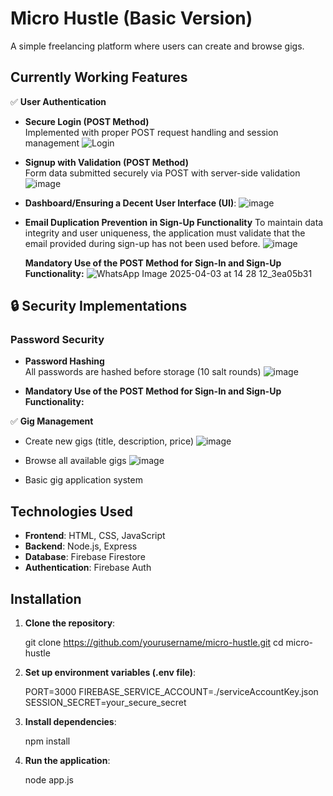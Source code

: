 # Micro Hustle (Basic Version)

A simple freelancing platform where users can create and browse gigs.

## Currently Working Features

✅ **User Authentication**
- **Secure Login (POST Method)**  
  Implemented with proper POST request handling and session management
  ![Login](https://github.com/user-attachments/assets/06ac9e84-d450-4532-ad05-13057eddd2fa)
  
- **Signup with Validation (POST Method)**  
  Form data submitted securely via POST with server-side validation
  ![image](https://github.com/user-attachments/assets/f5b5e9a4-30e3-414b-9e7c-799133b3248c)
  
 - **Dashboard/Ensuring a Decent User Interface (UI)**:
  ![image](https://github.com/user-attachments/assets/959a7524-d8b8-45c0-9eb6-83c9faec167e)

- **Email Duplication Prevention in Sign-Up Functionality**
  To maintain data integrity and user uniqueness, the application must validate that the email provided during sign-up has not been used before.
  ![image](https://github.com/user-attachments/assets/752c7192-56f4-4598-a6c1-712a31dc3f20)

  **Mandatory Use of the POST Method for Sign-In and Sign-Up Functionality:**
  ![WhatsApp Image 2025-04-03 at 14 28 12_3ea05b31](https://github.com/user-attachments/assets/b93bb927-6477-469c-8df3-449777b5faae)

  
## 🔒 Security Implementations

### Password Security
- **Password Hashing**  
  All passwords are hashed before storage (10 salt rounds)
  ![image](https://github.com/user-attachments/assets/1bf2e626-96e3-4831-9ca3-97c1d9abe489)

 - **Mandatory Use of the POST Method for Sign-In and Sign-Up Functionality:**

   
✅ **Gig Management**
- Create new gigs (title, description, price)
 ![image](https://github.com/user-attachments/assets/7935cb09-5ee8-4ccf-bdf8-8f7d6814bb07)

- Browse all available gigs
 ![image](https://github.com/user-attachments/assets/ef9e25df-6aaf-459a-bd03-9848d7133a6d)

- Basic gig application system

## Technologies Used

- **Frontend**: HTML, CSS, JavaScript
- **Backend**: Node.js, Express
- **Database**: Firebase Firestore
- **Authentication**: Firebase Auth

## Installation

1. **Clone the repository**:


     git clone https://github.com/yourusername/micro-hustle.git
     cd micro-hustle
3. **Set up environment variables (.env file)**:

   
    PORT=3000
    FIREBASE_SERVICE_ACCOUNT=./serviceAccountKey.json
    SESSION_SECRET=your_secure_secret

4. **Install dependencies**:

   
    npm install

6. **Run the application**:

   
    node app.js
